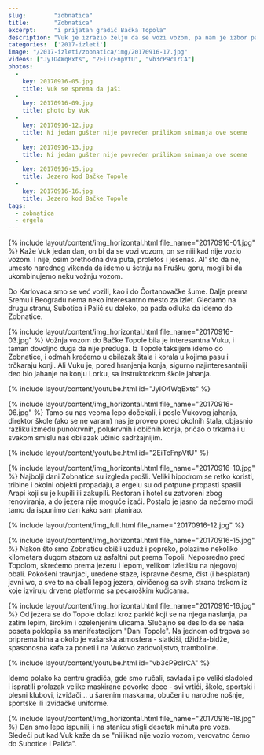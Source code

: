 ```yaml
---
slug:        "zobnatica"
title:       "Zobnatica"
excerpt:     "i prijatan gradić Bačka Topola"
description: "Vuk je izrazio želju da se vozi vozom, pa nam je izbor pao na Zobnaticu - dovoljno je blizu, ima šta će mu tamo biti interesantno, a ni Ela ni ja nismo bili od osnovne škole..."
categories:  ['2017-izleti']
image: "/2017-izleti/zobnatica/img/20170916-17.jpg"
videos: ["JyIO4WqBxts", "2EiTcFnpVtU", "vb3cP9cIrCA"]
photos:
  -
    key: 20170916-05.jpg
    title: Vuk se sprema da jaši
  -
    key: 20170916-09.jpg
    title: photo by Vuk
  -
    key: 20170916-12.jpg
    title: Ni jedan gušter nije povređen prilikom snimanja ove scene
  -
    key: 20170916-13.jpg
    title: Ni jedan gušter nije povređen prilikom snimanja ove scene
  -
    key: 20170916-15.jpg
    title: Jezero kod Bačke Topole
  -
    key: 20170916-16.jpg
    title: Jezero kod Bačke Topole
tags:
  - zobnatica
  - ergela
---
```


{% include layout/content/img_horizontal.html file_name="20170916-01.jpg" %}
Kaže Vuk jedan dan, on bi da se vozi vozom, on se niiiikad nije vozio vozom. I nije, osim prethodna dva puta,
proletos i jesenas. Al' što da ne, umesto narednog vikenda da idemo u šetnju na Frušku goru, mogli bi da 
ukombinujemo neku vožnju vozom.

Do Karlovaca smo se već vozili, kao i do Čortanovačke šume. Dalje prema Sremu i Beogradu nema neko interesantno
mesto za izlet. Gledamo na drugu stranu, Subotica i Palić su daleko, pa pada odluka da idemo do Zobnatice.

{% include layout/content/img_horizontal.html file_name="20170916-03.jpg" %}
Vožnja vozom do Bačke Topole bila je interesantna Vuku, i taman dovoljno duga da nije preduga. Iz Topole taksijem
idemo do Zobnatice, i odmah krećemo u obilazak štala i korala u kojima pasu i trčkaraju konji. Ali Vuku je,
pored hranjenja konja, sigurno
najinteresantniji deo bio jahanje na konju Lorku, sa instruktorkom škole jahanja.

{% include layout/content/youtube.html id="JyIO4WqBxts" %}

{% include layout/content/img_horizontal.html file_name="20170916-06.jpg" %}
Tamo su nas veoma lepo dočekali, i posle Vukovog jahanja, direktor škole (ako se ne varam) nas je proveo pored
okolnih štala, objasnio razliku između punokrvnih, polukrvnih i običnih konja, pričao o trkama i u svakom smislu
naš obilazak učinio sadržajnijim.

{% include layout/content/youtube.html id="2EiTcFnpVtU" %}

{% include layout/content/img_horizontal.html file_name="20170916-10.jpg" %}
Najbolji dani Zobnatice su izgleda prošli. Veliki hipodrom se retko koristi, tribine i okolni objekti propadaju,
a ergelu su od potpune propasti spasili Arapi koji su je kupili ili zakupili. Restoran i hotel su zatvoreni zbog 
renoviranja, a do jezera nije moguće izaći. Postalo je jasno da nećemo moći tamo da ispunimo dan kako sam
planirao.

{% include layout/content/img_full.html file_name="20170916-12.jpg" %}

{% include layout/content/img_horizontal.html file_name="20170916-15.jpg" %}
Nakon što smo Zobnaticu obišli uzduž i popreko, polazimo nekoliko kilometara dugom stazom uz asfaltni put prema
Topoli. Neposredno pred Topolom, skrećemo prema jezeru i lepom, velikom izletištu na njegovoj obali. Pokošeni
travnjaci, uređene staze, ispravne česme, čist (i besplatan) javni wc, a sve to na obali lepog jezera, oivičenog
sa svih strana trskom iz koje izviruju drvene platforme sa pecaroškim kućicama.

{% include layout/content/img_horizontal.html file_name="20170916-16.jpg" %}
Od jezera se do Topole dolazi kroz parkić koji se na njega naslanja, pa zatim lepim, širokim i ozelenjenim ulicama.
Slučajno se desilo da se naša poseta poklopila sa manifestacijom "Dani Topole". Na jednom od trgova se priprema
bina a okolo je vašarska atmosfera - slatkiši, džidža-bidže, spasonosna kafa za poneti i na Vukovo zadovoljstvo,
tramboline.

{% include layout/content/youtube.html id="vb3cP9cIrCA" %}

Idemo polako ka centru gradića, gde smo ručali, savladali po veliki sladoled i ispratili prolazak velike maskirane
povorke dece - svi vrtići, škole, sportski i plesni klubovi, izviđači... u šarenim maskama, obučeni u narodne nošnje, 
sportske ili izviđačke uniforme.

{% include layout/content/img_horizontal.html file_name="20170916-18.jpg" %}
Dan smo lepo ispunili, i na stanicu stigli desetak minuta pre voza. Sledeći put kad Vuk kaže da se "niiiikad nije
vozio vozom, verovatno ćemo do Subotice i Palića".
